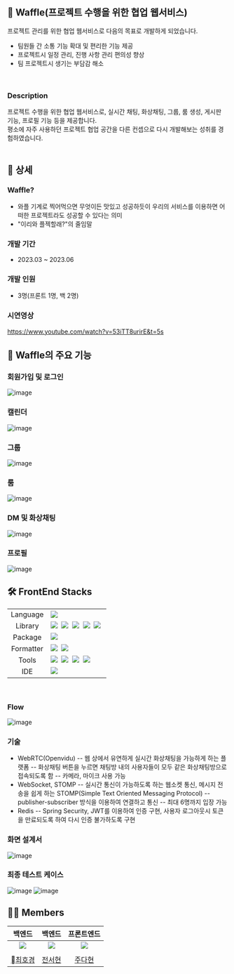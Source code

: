 ## 🧇 Waffle(프로젝트 수행을 위한 협업 웹서비스)
프로젝트 관리를 위한 협업 웹서비스로 다음의 목표로 개발하게 되었습니다.
<br>
- 팀원들 간 소통 기능 확대 및 편리한 기능 제공
- 프로젝트시 일정 관리, 진행 사항 관리 편의성 향상
- 팀 프로젝트시 생기는 부담감 해소

<br>

### Description
프로젝트 수행을 위한 협업 웹서비스로, 실시간 채팅, 화상채팅, 그룹, 룸 생성, 게시판 기능, 프로필 기능 등을 제공합니다. <br/>
평소에 자주 사용하던 프로젝트 협업 공간을 다른 컨셉으로 다시 개발해보는 성취를 경험하였습니다. <br/>
<br>


## 📝 상세 

### Waffle?
- 와플 기계로 찍어먹으면 무엇이든 맛있고 성공하듯이 우리의 서비스를 이용하면 어떠한 프로젝트라도 성공할 수 있다는 의미
- "이리와 플젝할래?"의 줄임말
### 개발 기간
- 2023.03 ~ 2023.06
### 개발 인원
- 3명(프론트 1명, 백 2명)

### 시연영상
https://www.youtube.com/watch?v=53iTT8urirE&t=5s
<br>

## 📸 Waffle의 주요 기능

### 회원가입 및 로그인
![image](https://github.com/judahhh/Waffle-FrontEnd/assets/96521594/764f7dc7-8051-4f21-bb01-a06ec30c3f61)
### 캘린더
![image](https://github.com/judahhh/Waffle-FrontEnd/assets/96521594/369c7fd6-a4e9-4f41-a9bd-178aa19fd081)
### 그룹
![image](https://github.com/judahhh/Waffle-FrontEnd/assets/96521594/4572fc00-452e-410a-9e8e-c87c411db954)
### 룸
![image](https://github.com/judahhh/Waffle-FrontEnd/assets/96521594/b05a21d0-734f-4aa4-aad5-18c62589826f)
### DM 및 화상채팅
![image](https://github.com/judahhh/Waffle-FrontEnd/assets/96521594/eec12c3b-7ca8-4b48-90e8-d025640d8918)
### 프로필
![image](https://github.com/judahhh/Waffle-FrontEnd/assets/96521594/d5139261-a9aa-4ed8-a322-bd8ec0625e57)

## 🛠 FrontEnd Stacks

<table>
<tr>
 <td align="center">Language</td>
 <td>
  <img src="https://img.shields.io/badge/JavaScript-Yellow?style=for-the-badge&logo=JavaScript&logoColor=ffffff"/>
 </td>
</tr>
<tr>
 <td align="center">Library</td>
 <td>
  <img src="https://img.shields.io/badge/React-61DAFB?style=for-the-badge&logo=React&logoColor=ffffff"/>&nbsp;
<img src="https://img.shields.io/badge/Axios-6028e0?style=for-the-badge&logo=Axios&logoColor=ffffff"/>&nbsp;
<img src="https://img.shields.io/badge/Styled-Components-pink?style=for-the-badge&logo=Styled-Components&logoColor=ffffff"/>&nbsp;
<img src="https://img.shields.io/badge/Stomp-red?style=for-the-badge&logo=Stomp&logoColor=ffffff"/>&nbsp;
<img src="https://img.shields.io/badge/OpenVidu-black?style=for-the-badge&logo=Open-Vidu&logoColor=ffffff"/>&nbsp;

  </td>
</tr>
<tr>
 <td align="center">Package</td>
 <td>
    <img src="https://img.shields.io/badge/NPM-CB3837?style=for-the-badge&logo=Npm&logoColor=white"/>&nbsp 
  </td>
</tr>
<tr>
 <td align="center">Formatter</td>
 <td>
  <img src="https://img.shields.io/badge/Prettier-373338?style=for-the-badge&logo=Prettier&logoColor=ffffff"/>&nbsp 
  <img src="https://img.shields.io/badge/ESLint-4B32C3?style=for-the-badge&logo=ESLint&logoColor=ffffff"/>&nbsp 
 </td>
</tr>
<tr>
 <td align="center">Tools</td>
 <td>
    <img src="https://img.shields.io/badge/GitHub-181717?style=for-the-badge&logo=GitHub&logoColor=white"/>&nbsp 
    <img src="https://img.shields.io/badge/Notion-5a5d69?style=for-the-badge&logo=Notion&logoColor=white"/>&nbsp
    <img src="https://img.shields.io/badge/Slack-4A154B?style=for-the-badge&logo=Slack&logoColor=white"/>&nbsp 
    <img src="https://img.shields.io/badge/Figma-d90f42?style=for-the-badge&logo=Figma&logoColor=white"/>&nbsp  
 </td>
</tr>
<tr>
 <td align="center">IDE</td>
 <td>
    <img src="https://img.shields.io/badge/VSCode-007ACC?style=for-the-badge&logo=Visual%20Studio%20Code&logoColor=white"/>&nbsp
</tr>
</table>
<br>

### Flow
![image](https://github.com/judahhh/Waffle-FrontEnd/assets/96521594/66d9a6de-94d0-4ad5-ad5e-8654847d154a)

### 기술
- WebRTC(Openvidu)
-- 웹 상에서 유연하게 실시간 화상채팅을 가능하게 하는 플랫폼
-- 화상채팅 버튼을 누르면 채팅방 내의 사용자들이 모두 같은 화상채팅방으로 접속되도록 함
-- 카메라, 마이크 사용 가능
- WebSocket, STOMP
-- 실시간 통신이 가능하도록 하는 웹소켓 통신, 메시지 전송을 쉽게 하는 STOMP(Simple Text Oriented Messaging Protocol)
-- publisher-subscriber 방식을 이용하여 연결하고 통신
-- 최대 6명까지 입장 가능
- Redis
-- Spring Security, JWT를 이용하여 인증 구현, 사용자 로그아웃시 토큰을 만료되도록 하여 다시 인증 불가하도록 구현

### 화면 설계서
![image](https://github.com/judahhh/Waffle-FrontEnd/assets/96521594/d6c62293-a9cc-4bee-a199-e2739215359c)

### 최종 테스트 케이스
![image](https://github.com/judahhh/Waffle-FrontEnd/assets/96521594/b7f88ec4-5e22-40f6-a7ec-0084b6af8fb3)
![image](https://github.com/judahhh/Waffle-FrontEnd/assets/96521594/5f25ce72-a4bb-4582-8ce2-361833f70a39)



## 💁‍♀️ Members

|     백엔드    |     백엔드     |    프론트엔드    |  
| :-----------------------------------------: | :----------------------------------------------: | :---------------------------------------------: | 
| ![](https://github.com/HoGyeongC.png?size=100) | ![](https://github.com/Seohyun-0206.png?size=300) | ![](https://github.com/judahhh.png?size=300) | 
|  | |  | 
|     [최호경](https://github.com/HoGyeongC)     |     [전서현](https://github.com/Seohyun-0206)     |     [주다현](https://github.com/judahhh)     |  
<br>
<br>
